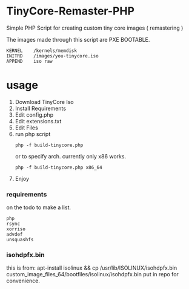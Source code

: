 # TinyCore-Remaster-PHP
Simple PHP Script for creating custom tiny core images ( remastering )

The images made through this script are PXE BOOTABLE.

```
KERNEL    /kernels/memdisk
INITRD    /images/you-tinycore.iso
APPEND    iso raw
```

# usage
1.  Download TinyCore Iso
2.  Install Requirements
3.  Edit config.php
4.  Edit extensions.txt
5.  Edit Files
6.  run php script
    ```
    php -f build-tinycore.php
    ```
    or to specify arch. currently only x86 works. 
    ```
    php -f build-tinycore.php x86_64
    ```
7. Enjoy



### requirements
on the todo to make a list. 
```
php
rsync
xorriso
advdef
unsquashfs
```

### isohdpfx.bin
this is from: apt-install isolinux && cp /usr/lib/ISOLINUX/isohdpfx.bin custom_image_files_64/bootfiles/isolinux/isohdpfx.bin
put in repo for convenience. 
